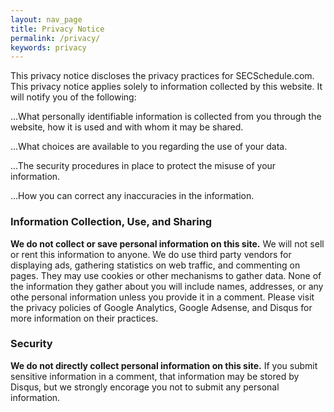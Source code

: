 ```yaml
---
layout: nav_page
title: Privacy Notice
permalink: /privacy/
keywords: privacy
---
```


This privacy notice discloses the privacy practices for SECSchedule.com. This privacy notice applies solely to information collected by this website. It will notify you of the following:


 ...What personally identifiable information is collected from you through the website, how it is used and with whom it may be shared.

...What choices are available to you regarding the use of your data.

...The security procedures in place to protect the misuse of your information.
    
 ...How you can correct any inaccuracies in the information.


### Information Collection, Use, and Sharing
**We do not collect or save personal information on this site.** We will not sell or rent this information to anyone. We do use third party vendors for displaying ads, gathering statistics on web traffic, and commenting on pages. They may use cookies or other mechanisms to gather data. None of the information they gather about you will include names, addresses, or any othe personal information unless you provide it in a comment. Please visit the privacy policies of Google Analytics, Google Adsense, and Disqus for more information on their practices. 


### Security
**We do not directly collect personal information on this site.** If you submit sensitive information in a comment, that information may be stored by Disqus, but we strongly encorage you not to submit any personal information.
